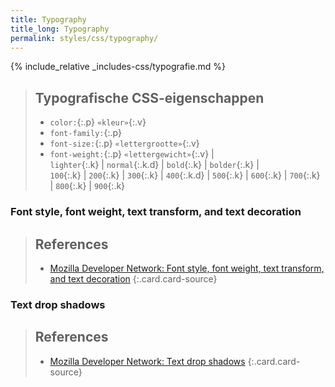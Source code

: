 ```yaml
---
title: Typography
title_long: Typography
permalink: styles/css/typography/
---
```


{% include_relative _includes-css/typografie.md %}

> Typografische CSS-eigenschappen
> ---
> - `color:`{:.p} `«kleur»`{:.v}
> - `font-family:`{:.p}
> - `font-size:`{:.p} `«lettergrootte»`{:.v}
> - `font-weight:`{:.p} `«lettergewicht»`{:.v} &#124;  
     `lighter`{:.k} &#124; `normal`{:.k.d} &#124; `bold`{:.k} &#124; `bolder`{:.k} &#124;  
     `100`{:.k} &#124; `200`{:.k} &#124; `300`{:.k} &#124; `400`{:.k.d} &#124; `500`{:.k} &#124; `600`{:.k} &#124; `700`{:.k} &#124; `800`{:.k} &#124; `900`{:.k}


### Font style, font weight, text transform, and text decoration


> References
> ---
> - [Mozilla Developer Network: Font style, font weight, text transform, and text decoration](https://developer.mozilla.org/en-US/docs/Learn/CSS/Styling_text/Fundamentals#Font_style_font_weight_text_transform_and_text_decoration)
{:.card.card-source}

### Text drop shadows


> References
> ---
> - [Mozilla Developer Network: Text drop shadows](https://developer.mozilla.org/en-US/docs/Learn/CSS/Styling_text/Fundamentals#Text_drop_shadows)
{:.card.card-source}


